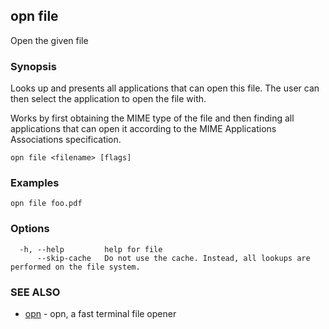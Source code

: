 ## opn file

Open the given file

### Synopsis

Looks up and presents all applications that can open this file.
The user can then select the application to open the file with.

Works by first obtaining the MIME type of the file and then finding all
applications that can open it according to the MIME Applications Associations
specification.

```
opn file <filename> [flags]
```

### Examples

```
opn file foo.pdf
```

### Options

```
  -h, --help         help for file
      --skip-cache   Do not use the cache. Instead, all lookups are performed on the file system.
```

### SEE ALSO

* [opn](opn.md)	 - opn, a fast terminal file opener


